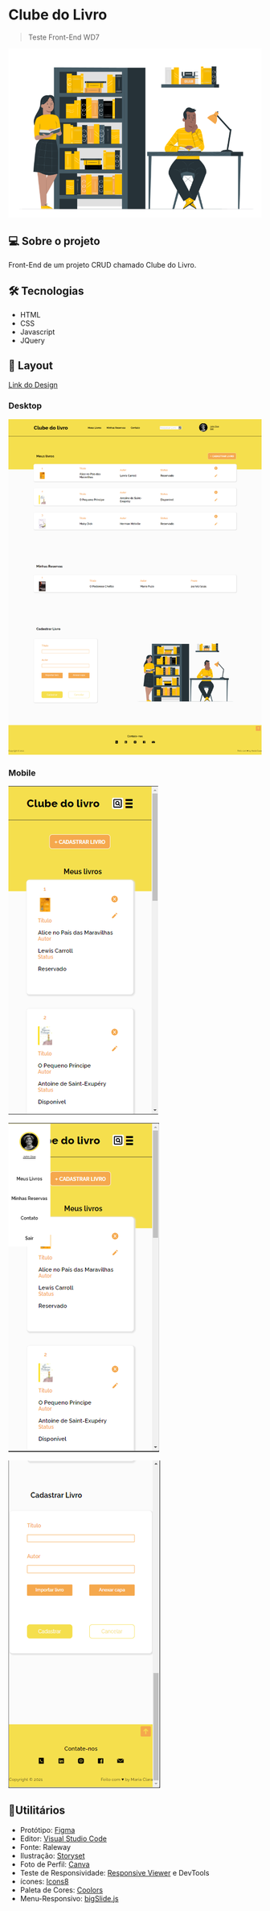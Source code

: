 # Clube do Livro
>Teste Front-End WD7

![](images-readme/Biblioteca.png)

## 💻 Sobre o projeto

Front-End de um projeto CRUD chamado Clube do Livro. 


## 🛠 Tecnologias
- HTML 
- CSS
- Javascript
- JQuery

## 🎨 Layout
[Link do Design](https://www.figma.com/file/7stdupQw86ripHYtunBnDO/Clube-do-livro?node-id=0%3A1)

### Desktop
![](images-readme/desktop.png)

### Mobile
![](images-readme/mobile.png)

![](images-readme/mobile3.png)

![](images-readme/mobile2.png)

## 🔎Utilitários
- Protótipo: [Figma](https://www.figma.com/community)
- Editor: [Visual Studio Code](https://code.visualstudio.com/)
- Fonte: Raleway
- Ilustração: [Storyset](https://storyset.com/)
- Foto de Perfil: [Canva](https://www.canva.com/)
- Teste de Responsividade: [Responsive Viewer](https://chrome.google.com/webstore/detail/responsive-viewer/inmopeiepgfljkpkidclfgbgbmfcennb) e DevTools
- ícones: [Icons8](https://icons8.com.br/)
- Paleta de Cores: [Coolors](https://coolors.co/f5a84d-f5df4d-fbfbfb-ffffff-000000)
- Menu-Responsivo: [bigSlide.js](http://ascott1.github.io/bigSlide.js/)

